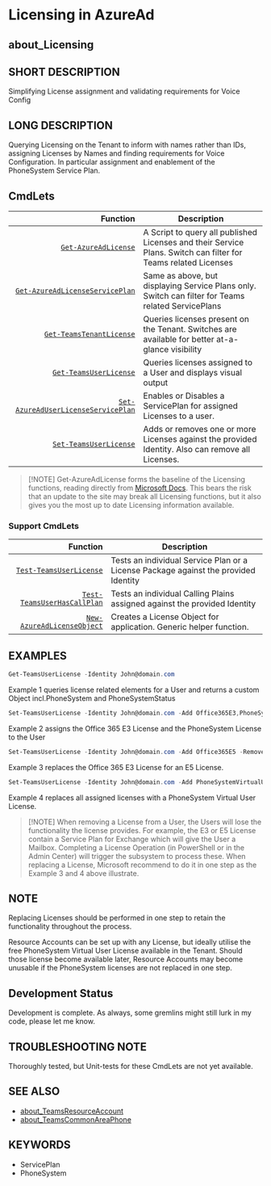﻿# Licensing in AzureAd

## about_Licensing

## SHORT DESCRIPTION

Simplifying License assignment and validating requirements for Voice Config

## LONG DESCRIPTION

Querying Licensing on the Tenant to inform with names rather than IDs, assigning Licenses by Names and finding requirements for Voice Configuration.
In particular assignment and enablement of the PhoneSystem Service Plan.

## CmdLets

| Function                                                                  | Description                                                                                                    |
| -------------------------------------------------------------------------: | -------------------------------------------------------------------------------------------------------------- |
| [`Get-AzureAdLicense`](/docs/Get-AzureAdLicense.md)                       | A Script to query all published Licenses and their Service Plans. Switch can filter for Teams related Licenses |
| [`Get-AzureAdLicenseServicePlan`](/docs/Get-AzureAdLicenseServicePlan.md) | Same as above, but displaying Service Plans only. Switch can filter for Teams related ServicePlans             |
| [`Get-TeamsTenantLicense`](/docs/Get-TeamsTenantLicense.md)               | Queries licenses present on the Tenant. Switches are available for better at-a-glance visibility               |
| [`Get-TeamsUserLicense`](/docs/Get-TeamsUserLicense.md)                   | Queries licenses assigned to a User and displays visual output                                                 |
| [`Set-AzureAdUserLicenseServicePlan`](/docs/Set-AzureAdUserLicenseServicePlan.md)                   | Enables or Disables a ServicePlan for assigned Licenses to a user.              |
| [`Set-TeamsUserLicense`](/docs/Set-TeamsUserLicense.md)                   | Adds or removes one or more Licenses against the provided Identity. Also can remove all Licenses.              |

> [!NOTE] Get-AzureAdLicense forms the baseline of the Licensing functions, reading directly from [Microsoft Docs](https://docs.microsoft.com/en-us/azure/active-directory/enterprise-users/licensing-service-plan-reference). This bears the risk that an update to the site may break all Licensing functions, but it also gives you the most up to date Licensing information available.

### Support CmdLets

| Function                                                          | Description                                                                         |
| -----------------------------------------------------------------: | ----------------------------------------------------------------------------------- |
| [`Test-TeamsUserLicense`](/docs/Test-TeamsUserLicense.md)         | Tests an individual Service Plan or a License Package against the provided Identity |
| [`Test-TeamsUserHasCallPlan`](/docs/Test-TeamsUserHasCallPlan.md) | Tests an individual Calling Plains assigned against the provided Identity           |
| [`New-AzureAdLicenseObject`](/docs/New-AzureAdLicenseObject.md)   | Creates a License Object for application. Generic helper function.                  |

## EXAMPLES

````powershell
Get-TeamsUserLicense -Identity John@domain.com
````

Example 1 queries license related elements for a User and returns a custom Object incl.PhoneSystem and PhoneSystemStatus

````powershell
Set-TeamsUserLicense -Identity John@domain.com -Add Office365E3,PhoneSystem
````

Example 2 assigns the Office 365 E3 License and the PhoneSystem License to the User

````powershell
Set-TeamsUserLicense -Identity John@domain.com -Add Office365E5 -Remove Office365E3
````

Example 3 replaces the Office 365 E3 License for an E5 License.

````powershell
Set-TeamsUserLicense -Identity John@domain.com -Add PhoneSystemVirtualUser -RemoveAll
````

Example 4 replaces all assigned licenses with a PhoneSystem Virtual User License.

> [!NOTE] When removing a License from a User, the Users will lose the functionality the license provides. For example, the E3 or E5 License contain a Service Plan for Exchange which will give the User a Mailbox. Completing a License Operation (in PowerShell or in the Admin Center) will trigger the subsystem to process these. When replacing a License, Microsoft recommend to do it in one step as the Example 3 and 4 above illustrate.

## NOTE

Replacing Licenses should be performed in one step to retain the functionality throughout the process.

Resource Accounts can be set up with any License, but ideally utilise the free PhoneSystem Virtual User License available in the Tenant. Should those license become available later, Resource Accounts may become unusable if the PhoneSystem licenses are not replaced in one step.

## Development Status

Development is complete. As always, some gremlins might still lurk in my code, please let me know.

## TROUBLESHOOTING NOTE

Thoroughly tested, but Unit-tests for these CmdLets are not yet available.

## SEE ALSO

- [about_TeamsResourceAccount](about_TeamsResourceAccount.md)
- [about_TeamsCommonAreaPhone](about_TeamsCommonAreaPhone.md)

## KEYWORDS

- ServicePlan
- PhoneSystem
